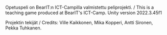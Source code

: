 Opetuspeli on BearIT:n ICT-Campilla valmistettu peliprojekti. / 
This is a teaching game produced at BearIT's ICT-Camp.
Unity version 2022.3.45f1


Projektin tekijät / Credits:
Ville Kaikkonen,
Mika Kopperi,
Antti Sironen,
Pekka Tuhkanen.

